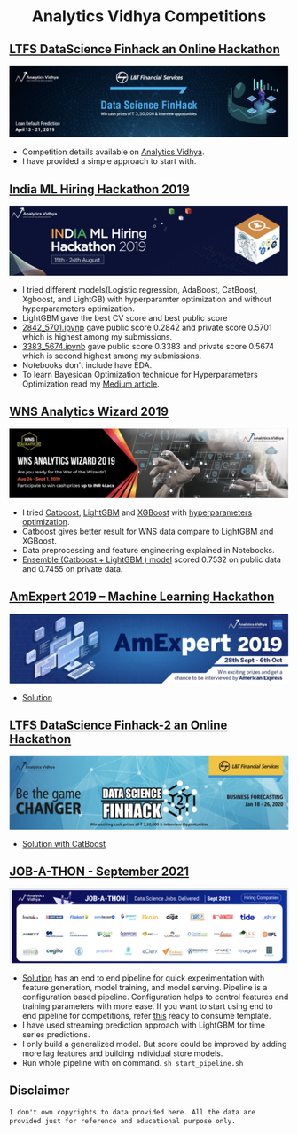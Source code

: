 <h1 align="center"> Analytics Vidhya Competitions </h1>

## [LTFS DataScience Finhack an Online Hackathon](https://datahack.analyticsvidhya.com/contest/ltfs-datascience-finhack-an-online-hackathon/)
<img src='./all_images/ltfs.png'>

- Competition details available on [Analytics Vidhya](https://datahack.analyticsvidhya.com/contest/ltfs-datascience-finhack-an-online-hackathon/).
- I have provided a simple approach to start with.  

## [India ML Hiring Hackathon 2019](https://datahack.analyticsvidhya.com/contest/india-ml-hiring-hackathon-2019/)

<img src='./all_images/India_ml.png'>

- I tried different models(Logistic regression, AdaBoost, CatBoost, Xgboost, and LightGB) with hyperparamter optimization and without hyperparameters optimization. <br>
- LightGBM gave the best CV score and best public score 
- [2842_5701.ipynp](https://github.com/dc-aichara/competitions/blob/master/AV/India_ML_Hiring_2019/2842_5701.ipynb) gave public score 0.2842 and private score 0.5701 which is highest among my submissions.<br>
- [3383_5674.ipynb](https://github.com/dc-aichara/competitions/blob/master/AV/India_ML_Hiring_2019/3383_5674.ipynb) gave public score 0.3383 and private score 0.5674 which is second highest among my submissions.<br>
- Notebooks don't include have EDA. <br>
- To learn Bayesioan Optimization technique for Hyperparameters Optimization read my [Medium article](https://medium.com/analytics-vidhya/hyperparameters-optimization-for-lightgbm-catboost-and-xgboost-regressors-using-bayesian-6e7c495947a9). <br>

## [WNS Analytics Wizard 2019](https://datahack.analyticsvidhya.com/contest/wns-analytics-wizard-2019/)

<img src='./all_images/wns.png'>

- I tried [Catboost](https://github.com/dc-aichara/competitions/blob/master/AV/WNS/boosting_cgb.ipynb), [LightGBM](https://github.com/dc-aichara/competitions/blob/master/AV/WNS/boosting_lgbm.ipynb) and [XGBoost](https://colab.research.google.com/drive/1bPqOify2F0ETfMLifLApGInRFuZuE4JJ) with [hyperparameters optimization](https://medium.com/analytics-vidhya/hyperparameters-optimization-for-lightgbm-catboost-and-xgboost-regressors-using-bayesian-6e7c495947a9).
- Catboost gives better result for WNS data compare to LightGBM and XGBoost.
- Data preprocessing and feature engineering explained in Notebooks.
- [Ensemble (Catboost + LightGBM ) model](https://github.com/dc-aichara/competitions/blob/master/AV/WNS/boosting_ensemble.ipynb) scored 0.7532 on public data and 0.7455 on private data.

## [AmExpert 2019 – Machine Learning Hackathon](https://datahack.analyticsvidhya.com/contest/amexpert-2019-machine-learning-hackathon/)

<img src='./all_images/amex.png'>

- [Solution](https://github.com/dc-aichara/competitions/blob/master/AV/AmEx_2019/AmEx.ipynb)

## [LTFS DataScience Finhack-2 an Online Hackathon](https://datahack.analyticsvidhya.com/contest/ltfs-data-science-finhack-2-an-online-hackathon/)


<img src='./all_images/ltfs_II.png'>

- [Solution with CatBoost](https://github.com/dc-aichara/competitions/tree/master/AV/LTFS-II)


## [JOB-A-THON - September 2021](https://datahack.analyticsvidhya.com/contest/job-a-thon-september-2021/)

<img src='./all_images/jobathon_9_21.png'> 

* [Solution](https://github.com/dc-aichara/competitions/tree/master/AV/av_jobathon_sept2021) has an end to end pipeline for quick experimentation with feature generation, model training, and model serving. Pipeline is a configuration based pipeline. Configuration helps to control features and training parameters with more ease. If you want to start using end to end pipeline for competitions, refer [this](https://github.com/dc-aichara/competition_template) ready to consume template. 
* I have used streaming prediction approach with LightGBM for time series predictions.
* I only build a generalized model. But score could be improved by adding more lag features and building individual store models. 
* Run whole pipeline with on command. `sh start_pipeline.sh`

## Disclaimer

```text
I don't own copyrights to data provided here. All the data are provided just for reference and educational purpose only. 

```
